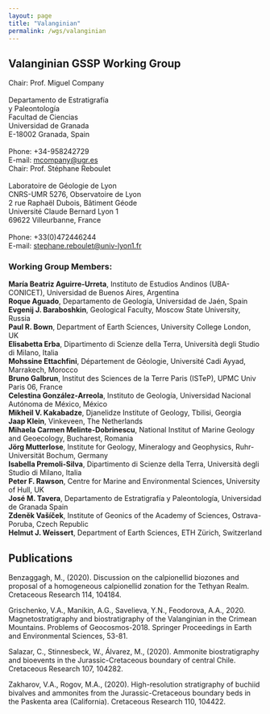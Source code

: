 ```yaml
---
layout: page
title: "Valanginian"
permalink: /wgs/valanginian
---
```

## Valanginian GSSP Working Group

<div class="person-grid">
    <div class="person">
        <div>
            <img src="https://stratigraphy.org/subcommission-cretaceous/images/person-company.jpg" alt="" />
        </div>
        <div class="contact-details">
            Chair: Prof. Miguel Company<br />
            <br />
            Departamento de Estratigrafía<br />
            y Paleontología<br />
            Facultad de Ciencias<br />
            Universidad de Granada<br />
            E-18002 Granada, Spain<br />
            <br />
            Phone: +34-958242729<br />
            E-mail: <a href="mcompany@ugr.es">mcompany@ugr.es</a>
        </div>
    </div>
    <div class="person">
        <div>
            <img src="https://stratigraphy.org/subcommission-cretaceous/images/person-reboulet.jpg" alt="" />
        </div>
        <div class="contact-details">
            Chair: Prof. Stéphane Reboulet<br />
            <br />
            Laboratoire de Géologie de Lyon<br />
            CNRS-UMR 5276, Observatoire de Lyon<br />
            2 rue Raphaël Dubois, Bâtiment Géode<br />
            Université Claude Bernard Lyon 1<br />
            69622 Villeurbanne, France<br />
            <br />
            Phone: +33(0)472446244<br />
            E-mail: <a href="stephane.reboulet@univ-lyon1.fr">stephane.reboulet@univ-lyon1.fr</a>
        </div>
    </div>
</div>

### Working Group Members:

**María Beatriz Aguirre-Urreta**, Instituto de Estudios Andinos (UBA-CONICET), Universidad de Buenos Aires, Argentina  
**Roque Aguado**, Departamento de Geología, Universidad de Jaén, Spain  
**Evgenij J. Baraboshkin**, Geological Faculty, Moscow State University, Russia  
**Paul R. Bown**, Department of Earth Sciences, University College London, UK  
**Elisabetta Erba**, Dipartimento di Scienze della Terra, Università degli Studio di Milano, Italia  
**Mohssine Ettachfini**, Département de Géologie, Université Cadi Ayyad, Marrakech, Morocco  
**Bruno Galbrun**, Institut des Sciences de la Terre Paris (ISTeP), UPMC Univ Paris 06, France  
**Celestina González-Arreola**, Instituto de Geología, Universidad Nacional Autónoma de México, México  
**Mikheil V. Kakabadze**, Djanelidze Institute of Geology, Tbilisi, Georgia  
**Jaap Klein**, Vinkeveen, The Netherlands  
**Mihaela Carmen Melinte-Dobrinescu**, National Institut of Marine Geology and Geoecology, Bucharest, Romania  
**Jörg Mutterlose**, Institute for Geology, Mineralogy and Geophysics, Ruhr-Universität Bochum, Germany  
**Isabella Premoli-Silva**, Dipartimento di Scienze della Terra, Università degli Studio di Milano, Italia  
**Peter F. Rawson**, Centre for Marine and Environmental Sciences, University of Hull, UK  
**José M. Tavera**, Departamento de Estratigrafía y Paleontología, Universidad de Granada Spain  
**Zdenĕk Vašíček**, Institute of Geonics of the Academy of Sciences, Ostrava-Poruba, Czech Republic  
**Helmut J. Weissert**, Department of Earth Sciences, ETH Zürich, Switzerland  

## Publications
Benzaggagh, M., (2020). Discussion on the calpionellid biozones and proposal of a homogeneous calpionellid zonation for the Tethyan Realm. Cretaceous Research 114, 104184.

Grischenko, V.A., Manikin, A.G., Savelieva, Y.N., Feodorova, A.A., 2020. Magnetostratigraphy and biostratigraphy of the Valanginian in the Crimean Mountains. Problems of Geocosmos-2018. Springer Proceedings in Earth and Environmental Sciences, 53-81. 

Salazar, C., Stinnesbeck, W., Álvarez, M., (2020). Ammonite biostratigraphy and bioevents in the Jurassic-Cretaceous boundary of central Chile. Cretaceous Research 107, 104282.

Zakharov, V.A., Rogov, M.A., (2020). High-resolution stratigraphy of buchiid bivalves and ammonites from the Jurassic-Cretaceous boundary beds in the Paskenta area (California). Cretaceous Research 110, 104422.

<!--
### Relevant publications arising from members of the Valanginian WG in 2018-2019:

Aguirre-Urreta, B., Martinez, M., Schmitz, M., Lescano, M., Omarini, J., Tunik, M., Kuhnert, H., Concheyro, A., Rawson, P.F., Ramos, V.A., Reboulet, S., Noclin, N., Frederichs, T., Nickl, A.-L., Pälike, H. 2019. Interhemispheric radio-astrochronological calibration of the time scales from the Andean and the Tethyan areas in the Valanginian–Hauterivian (Early Cretaceous). Gondwana Research, 70, 104-132.

Melliti, S., Reboulet, S., Ben Haj Ali, N., Arfaoui, M.S., Zargouni, F., Memmi, L. 2019. Ammonoid and foraminiferal biostratigraphy from uppermost Valanginian to lowermost Barremian of the Jebel Boulahouajeb section (northern Tunisia). Journal of African Earth Sciences, 151, 438-460.

Granier, B. 2018. Dual biozonation scheme (benthic foraminifera and “calcareous” green algae) over the Jurassic-Cretaceous transition. Another plea to revert the system boundary to its historical Orbigny’s and Oppel’s definition. Cretaceous Research, 93 (2019), 245-274.

Aguado, R., Company, M., Castro, J.M., Gea, G.A. de, Molina, J.M., Nieto, L.M., Ruiz-Ortiz, P.A. 2018. A new record of the Weissert episode from the Valanginian succession of Cehegín (Subbetic, SE Spain): Bio- and carbon isotope sratigraphy. Cretaceous Research, 92, 122-137.

Aguirre-Urreta, B., Rawson, P.F. 2018. New Valanginian-Hauterivian neovomitid ammonites from the Neuquén Basin, Argentina. Cretaceous Research, 88, 149-157.

Price, G.D., Janssen, N.M.M., Martinez, M., Company, M., Vandevelde J.H., Grimes, S.T. 2018. A high-resolution belemnite geochemical analysis of Early Cretaceous (Valanginian-Hauterivian) environmental and climatic perturbations. Geochemistry, Geophysics, Geosystems. [DOI:10.1029/2018GC007676](https://doi.org/10.1029/2018GC007676).

Reboulet, S., Szives, O., Aguirre-Urreta, B., Barragán, R., Company, M., Frau, C., Kakabadze, M.V., Klein, J., Moreno-Bedmar, J.A., Lukeneder, A., Pictet, A., Ploch, I., Raisossadat, S.N, Vašíček, Z., Baraboshkin, E.J., Mitta, V.V. 2018. Report of the 6th International Meeting of the IUGS Lower Cretaceous Ammonite Working Group, the Kilian Group (Vienna, Austria, 20th August 2017). Cretaceous Research, 91, 100-110.

Arkadiev, V.V., Grishchenko, V.A., Guzhikov, A. Y., Mankin, A.G., Savelieva, Y. N., Feodorova, A. A., Shurekova, O.A. 2017. Ammonites and magnetostratigraphy of the Berriasian-Valanginian boundary deposits from eastern Crimea. Geologica Carpathica, 68, 505-516.
-->
